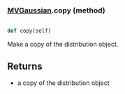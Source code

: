 ### [MVGaussian](MVGaussian.md).copy (method)


```py

def copy(self)

```



Make a copy of the distribution object.

Returns
---------
* a copy of the distribution object

